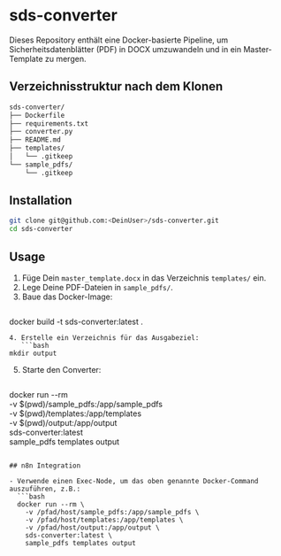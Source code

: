 # sds-converter

Dieses Repository enthält eine Docker-basierte Pipeline, um Sicherheitsdatenblätter (PDF) in DOCX umzuwandeln und in ein Master-Template zu mergen.

## Verzeichnisstruktur nach dem Klonen

```bash
sds-converter/
├── Dockerfile
├── requirements.txt
├── converter.py
├── README.md
├── templates/
│   └── .gitkeep
└── sample_pdfs/
    └── .gitkeep
```

## Installation

```bash
git clone git@github.com:<DeinUser>/sds-converter.git
cd sds-converter
``` 

## Usage

1. Füge Dein `master_template.docx` in das Verzeichnis `templates/` ein.
2. Lege Deine PDF-Dateien in `sample_pdfs/`.
3. Baue das Docker-Image:
   ```bash
docker build -t sds-converter:latest .
```
4. Erstelle ein Verzeichnis für das Ausgabeziel:
   ```bash
mkdir output
```
5. Starte den Converter:
   ```bash
docker run --rm \
  -v $(pwd)/sample_pdfs:/app/sample_pdfs \
  -v $(pwd)/templates:/app/templates \
  -v $(pwd)/output:/app/output \
  sds-converter:latest \
  sample_pdfs templates output
```

## n8n Integration

- Verwende einen Exec-Node, um das oben genannte Docker-Command auszuführen, z.B.:
  ```bash
  docker run --rm \
    -v /pfad/host/sample_pdfs:/app/sample_pdfs \
    -v /pfad/host/templates:/app/templates \
    -v /pfad/host/output:/app/output \
    sds-converter:latest \
    sample_pdfs templates output
  ```

